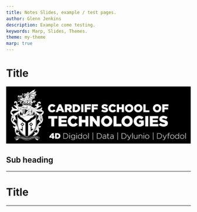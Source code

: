 ```yaml
---
title: Notes Slides, example / test pages. 
author: Glenn Jenkins
description: Example come testing. 
keywords: Marp, Slides, Themes.
theme: my-theme
marp: true
---
```

<!--
0.1 Initial version developed for CIS6016 notes Sept 2023 --

-->

<!-- _class: lead -->

# Title #

![CST Logo image.](../img/cst-logo-black.png)


## Sub heading ##

---
# Title #

---
